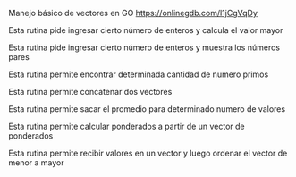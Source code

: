 Manejo básico de vectores en GO
https://onlinegdb.com/l1jCgVqDy

Esta rutina pide ingresar cierto número de enteros y calcula el valor mayor


Esta rutina pide ingresar cierto número de enteros y muestra los números pares


Esta rutina permite encontrar determinada cantidad de numero primos


Esta rutina permite concatenar dos vectores


Esta rutina permite sacar el promedio para determinado numero de valores


Esta rutina permite calcular ponderados a partir de un vector de ponderados


Esta rutina permite recibir valores en un vector y luego ordenar el vector de menor a mayor
